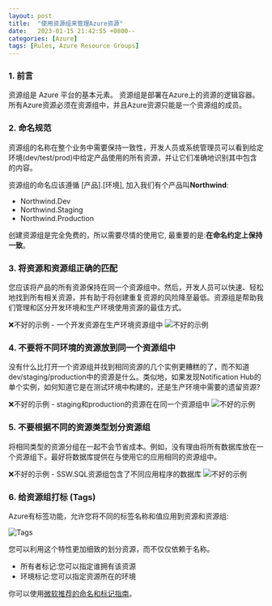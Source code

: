 ```yaml
---
layout: post
title:  "使用资源组来管理Azure资源"
date:   2023-01-15 21:42:55 +0800--
categories: [Azure]
tags: [Rules, Azure Resource Groups]  
---
```


### 1. 前言

资源组是 Azure 平台的基本元素。 资源组是部署在Azure上的资源的逻辑容器。所有Azure资源必须在资源组中，并且Azure资源只能是一个资源组的成员。

### 2. 命名规范

资源组的名称在整个业务中需要保持一致性，开发人员或系统管理员可以看到给定环境(dev/test/prod)中给定产品使用的所有资源，并让它们准确地识别其中包含的内容。

资源组的命名应该遵循 [产品].[环境], 加入我们有个产品叫**Northwind**:

- Northwind.Dev
- Northwind.Staging
- Northwind.Production

创建资源组是完全免费的，所以需要尽情的使用它, 最重要的是:**在命名约定上保持一致**。

### 3. 将资源和资源组正确的匹配

您应该将产品的所有资源保持在同一个资源组中。然后，开发人员可以快速、轻松地找到所有相关资源，并有助于将创建重复资源的风险降至最低。资源组是帮助我们管理和区分开发环境和生产环境使用资源的最佳方式。

❌不好的示例 - 一个开发资源在生产环境资源组中
![不好的示例](https://ssw.com.au/rules/static/a8857602e962239da011399aacefd1d3/0a867/rogue-resource.png)

### 4. 不要将不同环境的资源放到同一个资源组中

没有什么比打开一个资源组并找到相同资源的几个实例更糟糕的了，而不知道dev/staging/production中的资源是什么。类似地，如果发现Notification Hub的单个实例，如何知道它是在测试环境中构建的，还是生产环境中需要的遗留资源?

❌不好的示例 - staging和production的资源在在同一个资源组中
![不好的示例](https://ssw.com.au/rules/static/3b02ff43ae778730220bf39eaa9b22b2/2bef9/bad-azure-environments.png)

### 5. 不要根据不同的资源类型划分资源组

将相同类型的资源分组在一起不会节省成本。例如，没有理由将所有数据库放在一个资源组下。最好将数据库提供在与使用它的应用相同的资源组中。

❌不好的示例 - SSW.SQL资源组包含了不同应用程序的数据库
![不好的示例](https://ssw.com.au/rules/static/8846e5bed2cd15fa8b7362e23babacd3/0470c/arrange-azure-resources-bad.jpg)

### 6. 给资源组打标 (Tags)

Azure有标签功能，允许您将不同的标签名称和值应用到资源和资源组:

![Tags](https://ssw.com.au/rules/static/276b5903e47b1a142c2f8054d8b72d2f/a4262/tags-in-resources-group.png)

您可以利用这个特性更加细致的划分资源，而不仅仅依赖于名称。

- 所有者标记:您可以指定谁拥有该资源
- 环境标记:您可以指定资源所在的环境

你可以使用[微软推荐的命名和标记指南](https://learn.microsoft.com/en-us/azure/cloud-adoption-framework/ready/azure-best-practices/naming-and-tagging?wt.mc_id=MVP_324329)。


